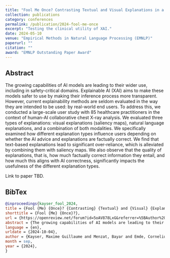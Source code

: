 ```yaml
---
title: "Fool Me Once? Contrasting Textual and Visual Explanations in a Clinical Decision-Support Setting"
collection: publications
category: conferences
permalink: /publication/2024-fool-me-once
excerpt: "Testing the clinical utility of XAI."
date: 2024-05-10
venue: "Empirical Methods in Natural Language Processing (EMNLP)"
paperurl: ""
citation: ""
award: "EMNLP Outstanding Paper Award"
---
```


## Abstract

The growing capabilities of AI models are leading to their wider use, including in safety-critical domains. Explainable AI (XAI) aims to make these models safer to use by making their inference process more transparent. However, current explainability methods are seldom evaluated in the way they are intended to be used: by real-world end users. To address this, we conducted a large-scale user study with 85 healthcare practitioners in the context of human-AI collaborative chest X-ray analysis. We evaluated three types of explanations: visual explanations (saliency maps), natural language explanations, and a combination of both modalities. We specifically examined how different explanation types influence users depending on whether the AI advice and explanations are factually correct. We find that text-based explanations lead to significant over-reliance, which is alleviated by combining them with saliency maps. We also observe that the quality of explanations, that is, how much factually correct information they entail, and how much this aligns with AI correctness, significantly impacts the usefulness of the different explanation types.

<!-- [Download paper here]() -->

Link to paper TBD.

## BibTex

```bibtex
@inproceedings{kayser_fool_2024,
title = {Fool {Me} {Once}? {Contrasting} {Textual} and {Visual} {Explanations} in a {Clinical} {Decision}-{Support} {Setting}},
shorttitle = {Fool {Me} {Once}?},
url = {https://openreview.net/forum?id=5oAV878LxG&referrer=%5BAuthor%20Console%5D(%2Fgroup%3Fid%3DEMNLP%2F2024%2FConference%2FAuthors%23your-submissions)},
abstract = {The growing capabilities of AI models are leading to their wider use, including in safety-critical domains. Explainable AI (XAI) aims to make these models safer to use by making their inference process more transparent. However, current explainability methods are seldom evaluated in the way they are intended to be used: by real-world end users. To address this, we conducted a large-scale user study with 85 healthcare practitioners in the context of human-AI collaborative chest X-ray analysis. We evaluated three types of explanations: visual explanations (saliency maps), natural language explanations, and a combination of both modalities. We specifically examined how different explanation types influence users depending on whether the AI advice and explanations are factually correct. We find that text-based explanations lead to significant over-reliance, which is alleviated by combining them with saliency maps. We also observe that the quality of explanations, that is, how much factually correct information they entail, and how much this aligns with AI correctness, significantly impacts the usefulness of the different explanation types.},
language = {en},
urldate = {2024-10-04},
author = {Kayser, Maxime Guillaume and Menzat, Bayar and Emde, Cornelius and Bercean, Bogdan Alexandru and Novak, Alex and Morgado, Abdalá Trinidad Espinosa and Papiez, Bartlomiej and Gaube, Susanne and Lukasiewicz, Thomas and Camburu, Oana-Maria},
month = sep,
year = {2024},
}
```
